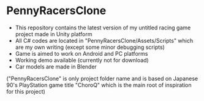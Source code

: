 # PennyRacersClone

- This repository contains the latest version of my untitled racing game project made in Unity platform
- All C# codes are located in "PennyRacersClone/Assets/Scripts" which are my own writing (except some minor debugging scripts)
- Game is aimed to work on Android and PC platforms
- Working demo available (currently not for download)
- Car models are made in Blender

("PennyRacersClone" is only project folder name and is based on Japanese 90's PlayStation game title "ChoroQ" which is the main root of inspiration for this project)
